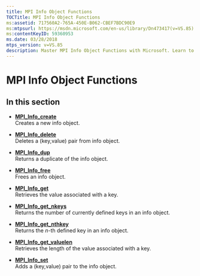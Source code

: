 ```yaml
---
title: MPI Info Object Functions
TOCTitle: MPI Info Object Functions
ms:assetid: 717560A2-765A-450E-B062-CBEF7BDC90E9
ms:mtpsurl: https://msdn.microsoft.com/en-us/library/Dn473417(v=VS.85)
ms:contentKeyID: 59360953
ms.date: 03/28/2018
mtps_version: v=VS.85
description: Master MPI Info Object Functions with Microsoft. Learn to create, delete, duplicate, free, and manage keys in an info object effectively.
---
```


# MPI Info Object Functions

## In this section

  - [**MPI\_Info\_create**](mpi-info-create-function.md)  
    Creates a new info object.

  - [**MPI\_Info\_delete**](mpi-info-delete-function.md)  
    Deletes a (key,value) pair from info object.

  - [**MPI\_Info\_dup**](mpi-info-dup-function.md)  
    Returns a duplicate of the info object.

  - [**MPI\_Info\_free**](mpi-info-free-function.md)  
    Frees an info object.

  - [**MPI\_Info\_get**](mpi-info-get-function.md)  
    Retrieves the value associated with a key.

  - [**MPI\_Info\_get\_nkeys**](mpi-info-get-nkeys-function.md)  
    Returns the number of currently defined keys in an info object.

  - [**MPI\_Info\_get\_nthkey**](mpi-info-get-nthkey-function.md)  
    Returns the *n*-th defined key in an info object.

  - [**MPI\_Info\_get\_valuelen**](mpi-info-get-valuelen-function.md)  
    Retrieves the length of the value associated with a key.

  - [**MPI\_Info\_set**](mpi-info-set-function.md)  
    Adds a (key,value) pair to the info object.

